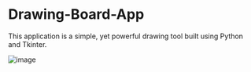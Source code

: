 # Drawing-Board-App
This application is a simple, yet powerful drawing tool built using Python and Tkinter.


![image](https://github.com/janithScript/Drawing-Board-App/assets/127806197/1221bfa0-47ff-4e52-bf1a-b96f42766ba8)

